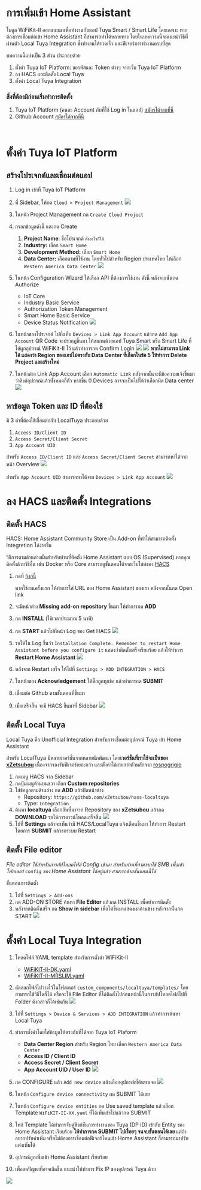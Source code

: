 # การเพิ่มเข้า Home Assistant

โมดูล WiFiKit-II ออกแบบมาเพื่อทำงานกับแอป Tuya Smart / Smart Life โดยเฉพาะ หากต้องการเชื่อมต่อเข้า Home Assistant ก็สามารถทำได้หลายทาง โดยในบทความนี้จะแนะนำวิธีที่ผ่านตัว Local Tuya Integration ซึ่งทำงานได้รวดเร็ว และฟีเจอร์การทำงานครบที่สุด 

บทความนี้แบ่งเป็น 3 ส่วน ประกอบด้วย

1. ตั้งค่า Tuya IoT Platform: ขอรหัสและ Token ต่างๆ จากเว็บ Tuya IoT Platform
2. ลง HACS และติดตั้ง Local Tuya
3. ตั้งค่า Local Tuya Integration

### **สิ่งที่ต้องมีก่อนเริ่มทำการติดตั้ง**

1. Tuya IoT Platform (คนละ Account กับที่ใช้ Log in ในแอป) [สมัครได้จากที่นี่](https://auth.tuya.com/register?)
2. Github Account [สมัครได้จากที่นี่](https://github.com/signup)

<br>

# ตั้งค่า Tuya IoT Platform

## สร้างโปรเจกต์และเชื่อมต่อแอป

1. Log in เข้าที่ Tuya IoT Platform 
2. ที่ Sidebar, ให้กด `Cloud > Project Management`
![](/img/localtuya/iot-1.png)
3. ในหน้า Project Management กด `Create Cloud Project`
4. กรอกข้อมูลดังนี้ และกด Create
    1. **Project Name**: ชื่อโปรเจกต์ `ตั้งอะไรก็ได้`
    2. **Industry:** เลือก `Smart Home`
    3. **Development Method:** เลือก `Smart Home`
    4. **Data Center:** เลือกตามที่ใช้งาน โดยทั่วไปสำหรับ Region ประเทศไทย ให้เลือก `Western America Data Center`
    ![](/img/localtuya/iot-2.png)


5. ในหน้า Configuration Wizard ให้เลือก API ที่ต้องการใช้งาน ดังนี้ หลังจากนั้นกด Authorize
    - IoT Core
    - Industry Basic Service
    - Authorization Token Management
    - Smart Home Basic Service
    - Device Status Notification
    ![](/img/localtuya/iot-3.png)

6. ในหน้าของโปรเจกต์ ไปที่แท็บ `Devices > Link App Account` แล้วกด `Add App Account` QR Code จะปรากฎขึ้นมา ให้สแกนด้วยแอป Tuya Smart หรือ Smart Life ที่ได้ผูกอุปกรณ์ WiFiKit-II ไว้ แล้วทำการกด Confirm Login
![](/img/localtuya/iot-4.png)
![](/img/localtuya/iot-5.jpg)
**หากไม่สามารถ Link ได้ แสดงว่า Region ของแอปไม่ตรงกับ Data Center ที่เลือกในข้อ 5 ให้ทำการ Delete Project และสร้างใหม่**


7. ในหน้าต่าง Link App Account เลือก `Automatic Link` หลังจากนั้นจะมีข้อความแจ้งขึ้นมาว่าลิงก์อุปกรณ์แล้วทั้งหมดกี่ตัว หากขึ้น 0 Devices อาจจะเป็นไปได้ว่าเลือกผิด Data center
![](/img/localtuya/iot-6.png)

## หาข้อมูล Token และ ID ที่ต้องใช้

มี 3 ค่าที่ต้องใช้เชื่อมต่อกับ LocalTuya ประกอบด้วย

1. `Access ID/Client ID`
2. `Access Secret/Client Secret`
3. `App Account UID`

สำหรับ `Access ID/Client ID` และ `Access Secret/Client Secret` สามารถหาได้จากหน้า Overview
![](/img/localtuya/iot-7.png)

สำหรับ `App Account UID` สามารถหาได้จาก `Devices > Link App Account` 
![](/img/localtuya/iot-8.png)

# ลง HACS และติดตั้ง Integrations

## ติดตั้ง HACS

HACS: Home Assistant Community Store เป็น Add-on ที่ทำให้สามารถติดตั้ง Integretion ได้ง่ายขึ้น 

วิธีการตามด้านล่างนั้นสำหรับท่านที่ติดตั้ง Home Assistant แบบ OS (Supervised) หากคุณติดตั้งด้วยวิธีอื่น เช่น Docker หรือ Core สามารถดูขั้นตอนได้จากเว็บไซต์ของ [HACS](https://www.hacs.xyz/docs/use/download/download/)

1. กดที่ [ลิงก์นี้](https://my.home-assistant.io/redirect/supervisor_addon/?addon=cb646a50_get&repository_url=https%3A%2F%2Fgithub.com%2Fhacs%2Faddons)
    
    หากใช้งานครั้งแรก ให้ทำการใส่ URL ของ Home Assistant ของเรา หลังจากนั้นกด Open link
    
2. จะมีหน้าต่าง **Missing add-on repository** ขึ้นมา ให้ทำการกด **ADD**
3. กด **INSTALL** (ใช้เวลาประมาณ 5 นาที)
4. กด **START** แล้วไปที่หน้า Log ของ Get HACS
![](/img/localtuya/hacs-1.png)

5. รอให้ใน Log ขึ้นว่า `Installation Complete. Remember to restart Home Assistant before you configure it` แสดงว่าติดตั้งเสร็จเรียบร้อย แล้วให้ทำการ **Restart Home Assistant**
![](/img/localtuya/hacs-2.png)

6. หลังจาก Restart เสร็จ ให้ไปที่ `Settings > ADD INTEGRATION > HACS`  
7. ในหน้าของ **Acknowledgement** ให้ติ๊กถูกทุกข้อ แล้วทำการกด **SUBMIT**
8. เชื่อมต่อ Github ตามขั้นตอนที่ขึ้นมา
9. เมื่อเสร็จสิ้น จะมี HACS ขึ้นมาที่ Sidebar
![](/img/localtuya/hacs-3.png)

## ติดตั้ง Local Tuya

Local Tuya คือ Unofficial Integration สำหรับการเชื่อมต่ออุปกรณ์ Tuya เข้า Home Assistant

สำหรับ LocalTuya มีหลายเวอร์ชั่นจากหลายนักพัฒนา โดย**เวอร์ชั่นที่เราใช้จะเป็นของ [xZetsubou](https://github.com/xZetsubou/hass-localtuya)** เนื่องจากรองรับฟีเจอร์เยอะกว่า และตั้งค่าได้ง่ายกว่าตัวหลักจาก [rospogrigio](https://github.com/rospogrigio/localtuya)

1. กดเมนู HACS จาก Sidebar
2. กดปุ่มเมนูด้านบนขวา เลือก **Custom repositories**
3. ใส่ข้อมูลตามด้านล่าง กด **ADD** แล้วปิดหน้าต่าง
    - Repository: `https://github.com/xZetsubou/hass-localtuya`
    - Type: `Integration`
4. ค้นหา **localtuya** เลือกอันที่มาจาก Repository ของ **xZetsubou** แล้วกด **DOWNLOAD** รอให้การดาวน์โหลดเสร็จสิ้น
![](/img/localtuya/hacs-4.png)
5. ไปที่ **Settings** แล้วจะเห็นว่ามี HACS/LocalTuya แจ้งเตือนขึ้นมา ให้ทำการ Restart โดยการ **SUBMIT** แล้วรอระบบ Restart

## ติดตั้ง File editor

*File editor ใช้สำหรับการอัปโหลดไฟล์ Config เข้ามา สำหรับท่านที่สามารถใช้ SMB เพื่อเข้าโฟลเดอร์ `config` ของ Home Assistant ได้อยู่แล้ว สามารถข้ามขั้นตอนนี้ได้*

ขั้นตอนการติดตั้ง

1. ไปที่ `Settings > Add-ons`  
2. กด ADD-ON STORE ค้นหา **File Editor** แล้วกด INSTALL เพื่อทำการติดตั้ง
3. หลังจากติดตั้งเสร็จ กด **Show in sidebar** เพื่อให้ขึ้นมาแสดงผลด้านข้าง หลังจากนั้นกด START
![](/img/localtuya/fe-1.png)

# ตั้งค่า Local Tuya Integration

1. โหลดไฟล์ YAML template สำหรับการตั้งค่า WiFiKit-II 
    - <a href="/files/WiFiKIT-II-DK.yaml" download> WiFiKIT-II-DK.yaml </a>
    - <a href="/files/WiFiKIT-II-MRSLIM.yaml" download> WiFiKIT-II-MRSLIM.yaml </a> 
2. คัดลอกไฟล์ไปวางไว้ในโฟลเดอร์ `custom_components/localtuya/templates/` โดยสามารถใช้วิธีใดก็ได้ หรือจะใช้ File Editor ที่ได้ติดตั้งไปก่อนหน้านี้ในการอัปโหลดไฟล์ไปที่ Folder ดังกล่าวก็ได้เช่นกัน
![](/img/localtuya/localtuya-1.png)

3. ไปที่ `Settings > Device & Services > ADD INTEGRATION` แล้วทำการค้นหา Local Tuya
4. ทำการตั้งค่าโดยใส่ข้อมูลให้ตรงกับที่ได้จาก Tuya IoT Plaform
    - **Data Center Region** สำหรับ Region ไทย เลือก `Western America Data Center`
    - **Access ID / Client ID**
    - **Access Secret / Client Secret**
    - **App Account UID / User ID**
    ![](/img/localtuya/localtuya-2.png)


5. กด CONFIGURE แล้ว `Add new device`  แล้วเลือกอุปกรณ์ที่ค้นหาเจอ
    ![](/img/localtuya/localtuya-3.png)
6. ในหน้า `Configure device connectivity` กด SUBMIT ได้เลย
7. ในหน้า `Configure device entities` กด Use saved template แล้วเลือก Template `WiFiKIT-II-XX.yaml` ที่ได้เพิ่มเข้าไปแล้วกด SUBMIT
8. ไฟล์ Template ได้ทำการจับคู่ฟังก์ชันการทำงานของ Tuya (DP ID) เข้ากับ Entity ของ Home Assistant เรียบร้อย **ให้ทำการกด SUBMIT ไปเรื่อยๆ จนจบขั้นตอนได้เลย** แต่ถ้าอยากปรับค่าเพิ่ม หรือไม่ต้องการเชื่อมต่อฟีเจอร์ไหนเข้า Home Assistant ก็สามารถมาปรับแต่งเพิ่มได้
9. อุปกรณ์ถูกเพิ่มเข้า Home Assistant เรียบร้อย 
10. เพื่อลดปัญหาที่อาจเกิดขึ้น แนะนำให้ทำการ Fix IP ของอุปกรณ์ Tuya ด้วย

![](/img/localtuya/localtuya-4.png)